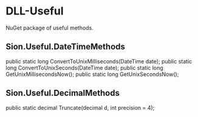 # DLL-Useful
NuGet package of useful methods. 

## Sion.Useful.DateTimeMethods
public static long ConvertToUnixMilliseconds(DateTime date);
public static long ConvertToUnixSeconds(DateTime date);
public static long GetUnixMillisecondsNow();
public static long GetUnixSecondsNow();

## Sion.Useful.DecimalMethods
public static decimal Truncate(decimal d, int precision = 4);
